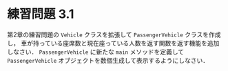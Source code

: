 # 練習問題 3.1
第2章の練習問題の `Vehicle` クラスを拡張して
`PassengerVehicle` クラスを作成し，
車が持っている座席数と現在座っている人数を返す関数を返す機能を追加しなさい．
`PassengerVehicle` に新たな `main` メソッドを定義して
`PassengerVehicle` オブジェクトを数個生成して表示するようにしなさい．
